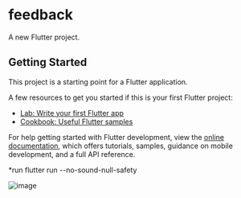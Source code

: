# feedback

A new Flutter project.

## Getting Started

This project is a starting point for a Flutter application.

A few resources to get you started if this is your first Flutter project:

- [Lab: Write your first Flutter app](https://docs.flutter.dev/get-started/codelab)
- [Cookbook: Useful Flutter samples](https://docs.flutter.dev/cookbook)

For help getting started with Flutter development, view the
[online documentation](https://docs.flutter.dev/), which offers tutorials,
samples, guidance on mobile development, and a full API reference.

*run
flutter run --no-sound-null-safety

![image](https://user-images.githubusercontent.com/107684179/190074119-1c637980-bcc6-407f-8700-5b88cec0d4ea.png)
